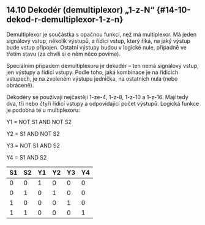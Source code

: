## 14.10 Dekodér (demultiplexor) „1-z-N“ {#14-10-dekod-r-demultiplexor-1-z-n}

Demultiplexor je součástka s opačnou funkcí, než má multiplexor. Má jeden signálový vstup, několik výstupů, a řídicí vstup, který říká, na jaký výstup bude vstup připojen. Ostatní výstupy budou v logické nule, případně ve třetím stavu (za chvíli si o něm něco povíme).

Speciálním případem demultiplexoru je dekodér – ten nemá signálový vstup, jen výstupy a řídicí vstupy. Podle toho, jaká kombinace je na řídicích vstupech, je na zvoleném výstupu jednička, na ostatních nula (nebo obráceně).

Dekodéry se používají nejčastěji 1-ze-4, 1-z-8, 1-z-10 a 1-z-16\. Mají tedy dva, tři nebo čtyři řídicí vstupy a odpovídající počet výstupů. Logická funkce je podobná té u multiplexoru:

Y1 = NOT S1 AND NOT S2

Y2 = S1 AND NOT S2

Y3 = NOT S1 AND S2

Y4 = S1 AND S2

| S1 | S2 | Y1 | Y2 | Y3 | Y4 |
| --- | --- | --- | --- | --- | --- |
| 0 | 0 | 1 | 0 | 0 | 0 |
| 0 | 1 | 0 | 1 | 0 | 0 |
| 1 | 0 | 0 | 0 | 1 | 0 |
| 1 | 1 | 0 | 0 | 0 | 1 |